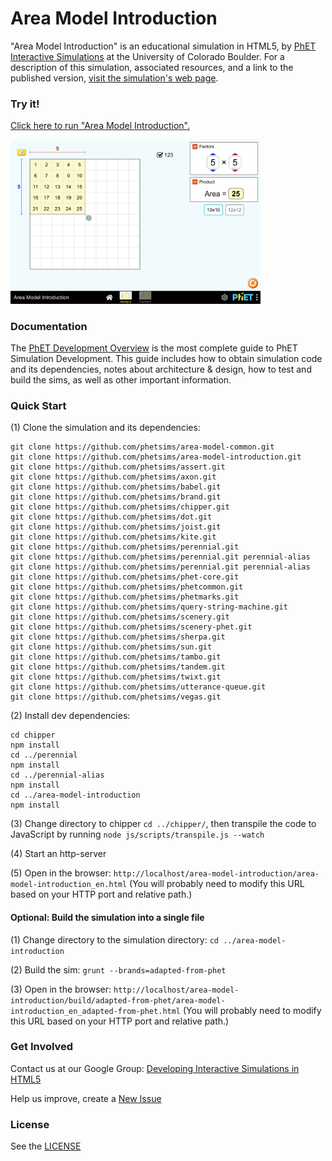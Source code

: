 Area Model Introduction
=============
"Area Model Introduction" is an educational simulation in HTML5, by <a href="https://phet.colorado.edu/" target="_blank">PhET Interactive Simulations</a>
at the University of Colorado Boulder.
For a description of this simulation, associated resources, and a link to the published version,
<a href="https://phet.colorado.edu/en/simulation/area-model-introduction" target="_blank">visit the simulation's web page</a>.

### Try it!

<a href="https://phet.colorado.edu/sims/html/area-model-introduction/latest/area-model-introduction_en.html" target="_blank">Click here to run "Area Model Introduction".</a>

<a href="https://phet.colorado.edu/sims/html/area-model-introduction/latest/area-model-introduction_en.html" target="_blank">
<img src="https://raw.githubusercontent.com/phetsims/area-model-introduction/master/assets/area-model-introduction-screenshot.png" alt="Screenshot" style="width: 400px;"/>
</a>

### Documentation
The <a href="https://github.com/phetsims/phet-info/blob/master/doc/phet-development-overview.md" target="_blank">PhET Development Overview</a> is the most complete guide to PhET Simulation
Development. This guide includes how to obtain simulation code and its dependencies, notes about architecture & design, how to test and build
the sims, as well as other important information.

### Quick Start
(1) Clone the simulation and its dependencies:
```
git clone https://github.com/phetsims/area-model-common.git
git clone https://github.com/phetsims/area-model-introduction.git
git clone https://github.com/phetsims/assert.git
git clone https://github.com/phetsims/axon.git
git clone https://github.com/phetsims/babel.git
git clone https://github.com/phetsims/brand.git
git clone https://github.com/phetsims/chipper.git
git clone https://github.com/phetsims/dot.git
git clone https://github.com/phetsims/joist.git
git clone https://github.com/phetsims/kite.git
git clone https://github.com/phetsims/perennial.git
git clone https://github.com/phetsims/perennial.git perennial-alias
git clone https://github.com/phetsims/perennial.git perennial-alias
git clone https://github.com/phetsims/phet-core.git
git clone https://github.com/phetsims/phetcommon.git
git clone https://github.com/phetsims/phetmarks.git
git clone https://github.com/phetsims/query-string-machine.git
git clone https://github.com/phetsims/scenery.git
git clone https://github.com/phetsims/scenery-phet.git
git clone https://github.com/phetsims/sherpa.git
git clone https://github.com/phetsims/sun.git
git clone https://github.com/phetsims/tambo.git
git clone https://github.com/phetsims/tandem.git
git clone https://github.com/phetsims/twixt.git
git clone https://github.com/phetsims/utterance-queue.git
git clone https://github.com/phetsims/vegas.git
```

(2) Install dev dependencies:
```
cd chipper
npm install
cd ../perennial
npm install
cd ../perennial-alias
npm install
cd ../area-model-introduction
npm install
```

(3) Change directory to chipper `cd ../chipper/`, then transpile the code to JavaScript by running `node js/scripts/transpile.js --watch`

(4) Start an http-server

(5) Open in the browser: `http://localhost/area-model-introduction/area-model-introduction_en.html` (You will probably need to modify this URL based on your HTTP port and relative path.)

#### Optional: Build the simulation into a single file

(1) Change directory to the simulation directory: `cd ../area-model-introduction`

(2) Build the sim: `grunt --brands=adapted-from-phet`

(3) Open in the browser: `http://localhost/area-model-introduction/build/adapted-from-phet/area-model-introduction_en_adapted-from-phet.html` (You will probably need to modify this URL based on your HTTP port and relative path.)

### Get Involved

Contact us at our Google Group: <a href="http://groups.google.com/forum/#!forum/developing-interactive-simulations-in-html5" target="_blank">Developing Interactive Simulations in HTML5</a>

Help us improve, create a <a href="http://github.com/phetsims/area-model-introduction/issues/new" target="_blank">New Issue</a>

### License
See the <a href="https://github.com/phetsims/area-model-introduction/blob/master/LICENSE" target="_blank">LICENSE</a>
